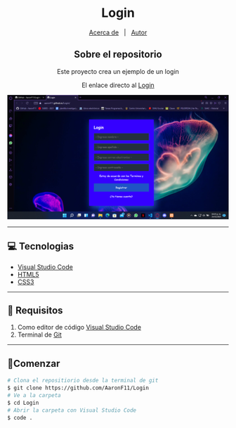 <h1 align = "center">Login</h1>

<p align="center">
  <a href="#about">Acerca de</a> &#xa0; | &#xa0; 
  <a href="https://github.com/AaronF11" target="_blank">Autor</a>
</p>

<h2 align="center" id="about"> Sobre el repositorio </h2>

<center>Este proyecto crea un ejemplo de un login

El enlace directo al [Login](https://aaronf11.github.io/Login/)

![](src/image/site.png)

</center>
<hr>

## 💻 Tecnologias 

- [Visual Studio Code](https://code.visualstudio.com/docs)
- [HTML5](https://www.w3schools.com/html/default.asp)
- [CSS3](https://www.w3schools.com/css/default.asp)

<hr>

## 📖 Requisitos

1. Como editor de código [Visual Studio Code](https://code.visualstudio.com)
2. Terminal de [Git](https://git-scm.com/downloads)

<hr>

## 🚦Comenzar
```bash
# Clona el repositiorio desde la terminal de git
$ git clone https://github.com/AaronF11/Login
# Ve a la carpeta
$ cd Login
# Abrir la carpeta con Visual Studio Code
$ code . 
```

